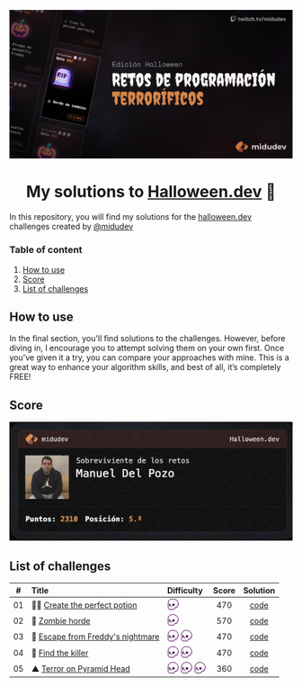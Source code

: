 <div align="center">

![Hero image](/assets/hero.jpg)

# My solutions to [Halloween.dev](https://www.halloween.dev/) 🎃

</div>

In this repository, you will find my solutions for the [halloween.dev](https://www.halloween.dev/) challenges created by [@midudev](https://midu.dev/)

### Table of content

1. [How to use](#how-to-use)
2. [Score](#score)
3. [List of challenges](#list-of-challenges)

## How to use

In the final section, you'll find solutions to the challenges. However, before diving in, I encourage you to attempt solving them on your own first. Once you've given it a try, you can compare your approaches with mine. This is a great way to enhance your algorithm skills, and best of all, it’s completely FREE!

## Score

![](/assets/score.png)

## List of challenges

|  #  | Title                                                                       | Difficulty | Score | Solution                |
| :-: | :-------------------------------------------------------------------------- | :---- | :---: | :--------------------------: |
| 01  | 🧙‍♀️ [Create the perfect potion](https://www.halloween.dev/retos/2024/1)      | <img src="/assets/difficult.png" widht="20" height="20" />     | 470   | [code](/challenges/challenge01.js) |
| 02  | 🧟 [Zombie horde](https://www.halloween.dev/retos/2024/2)                   | <img src="/assets/difficult.png" widht="20" height="20" />     | 570   | [code](/challenges/challenge02.js) |
| 03  | 🛌 [Escape from Freddy's nightmare](https://www.halloween.dev/retos/2024/3) | <img src="/assets/difficult.png" widht="20" height="20" /> <img src="/assets/difficult.png" widht="20" height="20" /> | 470   | [code](/challenges/challenge03.js) |
| 04  | 🔪 [Find the killer](https://www.halloween.dev/retos/2024/4)                | <img src="/assets/difficult.png" widht="20" height="20" /> <img src="/assets/difficult.png" widht="20" height="20" /> | 470   | [code](/challenges/challenge04.js) |
| 05  | ▲  [Terror on Pyramid Head](https://www.halloween.dev/retos/2024/5)      | <img src="/assets/difficult.png" widht="20" height="20" /> <img src="/assets/difficult.png" widht="20" height="20" /> <img src="/assets/difficult.png" widht="20" height="20" />    | 360   | [code](/challenges/challenge05.js) |
